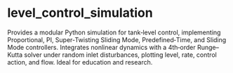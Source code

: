 # level_control_simulation
Provides a modular Python simulation for tank‐level control, implementing Proportional, PI, Super‐Twisting Sliding Mode, Predefined‐Time, and Sliding Mode controllers. Integrates nonlinear dynamics with a 4th‐order Runge–Kutta solver under random inlet disturbances, plotting level, rate, control action, and flow. Ideal for education and research.
